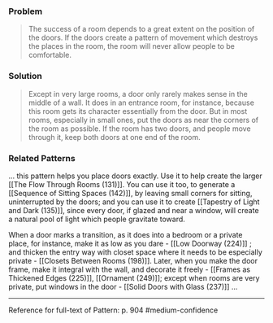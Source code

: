 ### Problem
>The success of a room depends to a great extent on the position of the doors. If the doors create a pattern of movement which destroys the places in the room, the room will never allow people to be comfortable.

### Solution
>Except in very large rooms, a door only rarely makes sense in the middle of a wall. It does in an entrance room, for instance, because this room gets its character essentially from the door. But in most rooms, especially in small ones, put the doors as near the corners of the room as possible. If the room has two doors, and people move through it, keep both doors at one end of the room.

### Related Patterns
... this pattern helps you place doors exactly. Use it to help create the larger [[The Flow Through Rooms (131)]]. You can use it too, to generate a [[Sequence of Sitting Spaces (142)]], by leaving small corners for sitting, uninterrupted by the doors; and you can use it to create [[Tapestry of Light and Dark (135)]], since every door, if glazed and near a window, will create a natural pool of light which people gravitate toward.

When a door marks a transition, as it does into a bedroom or a private place, for instance, make it as low as you dare - [[Low Doorway (224)]] ; and thicken the entry way with closet space where it needs to be especially private - [[Closets Between Rooms (198)]]. Later, when you make the door frame, make it integral with the wall, and decorate it freely - [[Frames as Thickened Edges (225)]], [[Ornament (249)]]; except when rooms are very private, put windows in the door - [[Solid Doors with Glass (237)]] ...

---
Reference for full-text of Pattern: p. 904 #medium-confidence 
